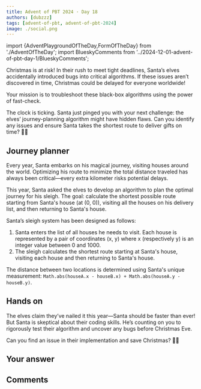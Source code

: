 ```yaml
---
title: Advent of PBT 2024 · Day 18
authors: [dubzzz]
tags: [advent-of-pbt, advent-of-pbt-2024]
image: ./social.png
---
```


import {AdventPlaygroundOfTheDay,FormOfTheDay} from './AdventOfTheDay';
import BlueskyComments from '../2024-12-01-advent-of-pbt-day-1/BlueskyComments';

Christmas is at risk! In their rush to meet tight deadlines, Santa’s elves accidentally introduced bugs into critical algorithms. If these issues aren’t discovered in time, Christmas could be delayed for everyone worldwide!

Your mission is to troubleshoot these black-box algorithms using the power of fast-check.

The clock is ticking. Santa just pinged you with your next challenge: the elves’ journey-planning algorithm might have hidden flaws. Can you identify any issues and ensure Santa takes the shortest route to deliver gifts on time? 🎄✨

<!--truncate-->

## Journey planner

Every year, Santa embarks on his magical journey, visiting houses around the world. Optimizing his route to minimize the total distance traveled has always been critical—every extra kilometer risks potential delays.

This year, Santa asked the elves to develop an algorithm to plan the optimal journey for his sleigh. The goal: calculate the shortest possible route starting from Santa's house (at (0, 0)), visiting all the houses on his delivery list, and then returning to Santa's house.

Santa’s sleigh system has been designed as follows:

1. Santa enters the list of all houses he needs to visit. Each house is represented by a pair of coordinates (x, y) where x (respectively y) is an integer value between 0 and 1000.
2. The sleigh calculates the shortest route starting at Santa's house, visiting each house and then returning to Santa's house.

The distance between two locations is determined using Santa's unique measurement: `Math.abs(houseA.x - houseB.x) + Math.abs(houseA.y - houseB.y)`.

## Hands on

The elves claim they’ve nailed it this year—Santa should be faster than ever! But Santa is skeptical about their coding skills. He’s counting on you to rigorously test their algorithm and uncover any bugs before Christmas Eve.

Can you find an issue in their implementation and save Christmas? 🎄✨

<AdventPlaygroundOfTheDay />

## Your answer

<FormOfTheDay />

## Comments

<BlueskyComments url="https://bsky.app/profile/fast-check.dev/post/3ldkw4tnh5s2x" />
